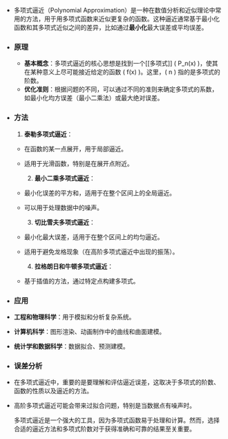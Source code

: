 - 多项式逼近（Polynomial Approximation）是一种在数值分析和近似理论中常用的方法，用于用多项式函数来近似更复杂的函数。这种逼近通常基于最小化函数和其多项式近似之间的差异，比如通过**最小化**最大误差或平均误差。
- ### 原理
	- **基本概念**：多项式逼近的核心思想是找到一个[[多项式]] \( P_n(x) \)，使其在某种意义上尽可能接近给定的函数 \( f(x) \)。这里，\( n \) 指的是多项式的阶数。
	- **优化准则**：根据问题的不同，可以通过不同的准则来确定多项式的系数，如最小化均方误差（最小二乘法）或最大绝对误差。
- ### 方法
  
  1. **泰勒多项式逼近**：
	- 在函数的某一点展开，用于局部逼近。
	- 适用于光滑函数，特别是在展开点附近。
	  
	  2. **最小二乘多项式逼近**：
	- 最小化误差的平方和，适用于在整个区间上的全局逼近。
	- 可以用于处理数据中的噪声。
	  
	  3. **切比雪夫多项式逼近**：
	- 最小化最大误差，适用于在整个区间上的均匀逼近。
	- 适用于避免龙格现象（在高阶多项式逼近中出现的振荡）。
	  
	  4. **拉格朗日和牛顿多项式逼近**：
	- 基于插值的方法，通过特定点构建多项式。
- ### 应用
- **工程和物理科学**：用于模拟和分析复杂系统。
- **计算机科学**：图形渲染、动画制作中的曲线和曲面建模。
- **统计学和数据科学**：数据拟合、预测建模。
- ### 误差分析
- 在多项式逼近中，重要的是要理解和评估逼近误差，这取决于多项式的阶数、函数的性质以及逼近的方法。
- 高阶多项式逼近可能会带来过拟合问题，特别是当数据点有噪声时。
  
  多项式逼近是一个强大的工具，因为多项式函数易于处理和计算。然而，选择合适的逼近方法和多项式阶数对于获得准确和可靠的结果至关重要。